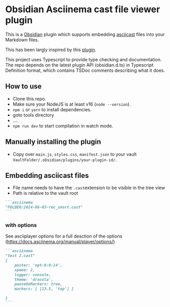 # Obsidian Asciinema cast file viewer plugin

This is a [Obsidian](https://obsidian.md) plugin which supports embedding [asciicast](https://github.com/asciinema/asciinema/blob/develop/doc/asciicast-v2.md) files into your Markdown files.

This has been largly inspired by this [plugin](https://github.com/nekomeowww/obsidian-asciinema-player).

This project uses Typescript to provide type checking and documentation.
The repo depends on the latest plugin API (obsidian.d.ts) in Typescript Definition format, which contains TSDoc comments describing what it does.

## How to use

- Clone this repo.
- Make sure your NodeJS is at least v16 (`node --version`).
- `npm i` or `yarn` to install dependencies.
- goto tools directory
- ....
- `npm run dev` to start compilation in watch mode.

## Manually installing the plugin

- Copy over `main.js`, `styles.css`, `manifest.json` to your vault `VaultFolder/.obsidian/plugins/your-plugin-id/`.

## Embedding asciicast files

- File name needs to have the `.cast`extension to be visible in the tree view
- Path is relative to the vault root

````markdown
```asciinema
"FOLDER/2024-06-05-rec_short.cast"
```
````

### with options

See asciiplayer options for a full desction of the options (https://docs.asciinema.org/manual/player/options/)

````markdown
```asciinema
"test 2.cast"
{ 
	poster: 'npt:0:0:14', 
	speed: 2, 
	logger: console, 
	theme: 'dracula', 
	pauseOnMarkers: true, 
	markers: [ [13.5, 'top'] ]

}
```
````
